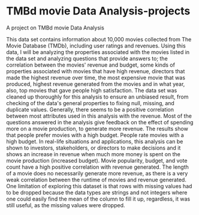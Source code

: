 # TMBd movie Data Analysis-projects

A project on TMBd movie Data Analysis

This data set contains information about 10,000 movies collected from The Movie Database (TMDb), including user ratings and revenues. Using this data, I will be analyzing the properties associated with the movies listed in the data set and analyzing questions that provide answers to; the correlation between the movies' revenue and budget, some kinds of properties associated with movies that have high revenue, directors that made the highest revenue over time, the most expensive movie that was produced, highest revenue generated from the movies and in what year, also, top movies that gave people high satisfaction. The data set was cleaned up thoroughly for this analysis to ensure an unbiased result, from checking of the data's general properties to fixing null, missing, and duplicate values. Generally, there seems to be a positive correlation between most attributes used in this analysis with the revenue. Most of the questions answered in the analysis give feedback on the effect of spending more on a movie production, to generate more revenue. The results show that people prefer movies with a high budget. People rate movies with a high budget. In real-life situations and applications, this analysis can be shown to investors, stakeholders, or directors to make decisions and it shows an increase in revenue when much more money is spent on the movie production (increased budget). Movie popularity, budget, and vote count have a high positive correlation with revenue generated. The length of a movie does no necessarily generate more revenue, as there is a very weak correlation between the runtime of movies and revenue generated. One limitation of exploring this dataset is that rows with missing values had to be dropped because the data types are strings and not integers where one could easily find the mean of the column to fill it up, regardless, it was still useful, as the missing values were dropped.
